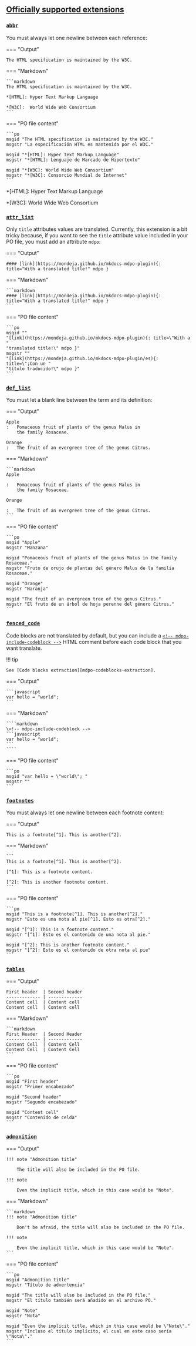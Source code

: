 ## [Officially supported extensions][officially-supported-extensions]

<!-- mdpo-disable-next-line -->
### [**`abbr`**](https://python-markdown.github.io/extensions/abbreviations)

You must always let one newline between each reference:

=== "Output"

    The HTML specification is maintained by the W3C.

=== "Markdown"

    ```markdown
    The HTML specification is maintained by the W3C.

    *[HTML]: Hyper Text Markup Language

    *[W3C]:  World Wide Web Consortium
    ```

=== "PO file content"

    ```po
    msgid "The HTML specification is maintained by the W3C."
    msgstr "La especificación HTML es mantenida por el W3C."

    msgid "*[HTML]: Hyper Text Markup Language"
    msgstr "*[HTML]: Lenguaje de Marcado de Hipertexto"

    msgid "*[W3C]: World Wide Web Consortium"
    msgstr "*[W3C]: Consorcio Mundial de Internet"
    ```

*[HTML]: Hyper Text Markup Language

*[W3C]:  World Wide Web Consortium


<!-- mdpo-disable-next-line -->
### [**`attr_list`**](https://python-markdown.github.io/extensions/attr_list)

Only `title` attributes values are translated. Currently, this extension is a
bit tricky because, if you want to see the `title` attribute value included in
your PO file, you must add an attribute `mdpo`:

=== "Output"

    #### [link](https://mondeja.github.io/mkdocs-mdpo-plugin){: title="With a translated title!" mdpo }

=== "Markdown"

    ```markdown
    #### [link](https://mondeja.github.io/mkdocs-mdpo-plugin){: title="With a translated title!" mdpo }
    ```

=== "PO file content"

    ```po
    msgid ""
    "[link](https://mondeja.github.io/mkdocs-mdpo-plugin){: title=\"With a "
    "translated title!\" mdpo }"
    msgstr ""
    "[link](https://mondeja.github.io/mkdocs-mdpo-plugin/es){: title=\"¡Con un "
    "título traducido!\" mdpo }"
    ```

<!-- mdpo-disable-next-line -->
### [**`def_list`**](https://python-markdown.github.io/extensions/definition_lists)

You must let a blank line between the term and its definition:

=== "Output"

    Apple
    :   Pomaceous fruit of plants of the genus Malus in
        the family Rosaceae.

    Orange
    :   The fruit of an evergreen tree of the genus Citrus.

=== "Markdown"

    ```markdown
    Apple

    :   Pomaceous fruit of plants of the genus Malus in
        the family Rosaceae.

    Orange

    :   The fruit of an evergreen tree of the genus Citrus.
    ```

=== "PO file content"

    ```po
    msgid "Apple"
    msgstr "Manzana"

    msgid "Pomaceous fruit of plants of the genus Malus in the family Rosaceae."
    msgstr "Fruto de orujo de plantas del género Malus de la familia Rosaceae."

    msgid "Orange"
    msgstr "Naranja"

    msgid "The fruit of an evergreen tree of the genus Citrus."
    msgstr "El fruto de un árbol de hoja perenne del género Citrus."
    ```

<!-- mdpo-disable-next-line -->
### [**`fenced_code`**](https://python-markdown.github.io/extensions/fenced_code)

Code blocks are not translated by default, but you can include a
[`<!-- mdpo-include-codeblock -->`](https://mdpo.readthedocs.io/en/master/commands.html#code-blocks-extraction)
HTML comment before each code block that you want translate.

!!! tip

    See [Code blocks extraction][mdpo-codeblocks-extraction].

=== "Output"

    ```javascript
    var hello = "world";
    ```

=== "Markdown"

    ````markdown
    \<!-- mdpo-include-codeblock -->
    ```javascript
    var hello = "world";
    ```
    ````

=== "PO file content"

    ```po
    msgid "var hello = \"world\"; "
    msgstr ""
    ```

<!-- mdpo-disable-next-line -->
### [**`footnotes`**](https://python-markdown.github.io/extensions/footnotes)

You must always let one newline between each footnote content:

=== "Output"

    This is a footnote[^1]. This is another[^2].

[^1]: This is a footnote content.

[^2]: This is another footnote content.

=== "Markdown"

    ```
    This is a footnote[^1]. This is another[^2].

    [^1]: This is a footnote content.

    [^2]: This is another footnote content.
    ```

=== "PO file content"

    ```po
    msgid "This is a footnote[^1]. This is another[^2]."
    msgstr "Esto es una nota al pie[^1]. Esto es otra[^2]."

    msgid "[^1]: This is a footnote content."
    msgstr "[^1]: Esto es el contenido de una nota al pie."

    msgid "[^2]: This is another footnote content."
    msgstr "[^2]: Esto es el contenido de otra nota al pie"
    ```

<!-- mdpo-disable-next-line -->
### [**`tables`**](https://python-markdown.github.io/extensions/tables)

=== "Output"

    First header  | Second header
    ------------- | -------------
    Content cell  | Content cell
    Content cell  | Content cell

=== "Markdown"

    ```markdown
    First Header  | Second Header
    ------------- | -------------
    Content Cell  | Content Cell
    Content Cell  | Content Cell
    ```

=== "PO file content"

    ```po
    msgid "First header"
    msgstr "Primer encabezado"

    msgid "Second header"
    msgstr "Segundo encabezado"

    msgid "Content cell"
    msgstr "Contenido de celda"
    ```

<!-- mdpo-disable-next-line -->
### [**`admonition`**](https://python-markdown.github.io/extensions/admonition)

=== "Output"

    !!! note "Admonition title"

        The title will also be included in the PO file.

    !!! note

        Even the implicit title, which in this case would be "Note".

=== "Markdown"

    ```markdown
    !!! note "Admonition title"

        Don't be afraid, the title will also be included in the PO file.

    !!! note

        Even the implicit title, which in this case would be "Note".
    ```

=== "PO file content"

    ```po
    msgid "Admonition title"
    msgstr "Título de advertencia"

    msgid "The title will also be included in the PO file."
    msgstr "El título también será añadido en el archivo PO."

    msgid "Note"
    msgstr "Nota"

    msgid "Even the implicit title, which in this case would be \"Note\"."
    msgstr "Incluso el título implícito, el cual en este caso sería \"Nota\"."
    ```

[officially-supported-extensions]: https://python-markdown.github.io/extensions/#officially-supported-extensions
[mdpo-codeblocks-extraction]: https://mdpo.readthedocs.io/en/master/commands.html#code-blocks-extraction
